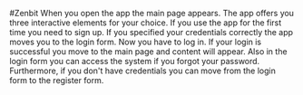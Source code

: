 #Zenbit
When you open the app the main page appears.
The app offers you three interactive elements for your choice.
If you use the app for the first time you need to sign up.
If you specified your credentials correctly the app moves you to the login form. Now you have to log in.
If your login is successful you move to the main page and content will appear.
Also in the login form you can access the system if you forgot your password.
Furthermore, if you don't have credentials you can move from the login form to the register form.
